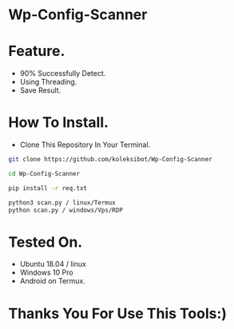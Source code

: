 # Wp-Config-Scanner

# Feature.
- 90% Successfully Detect.
- Using Threading.
- Save Result.

# How To Install.
- Clone This Repository In Your Terminal.
``` bash
git clone https://github.com/koleksibot/Wp-Config-Scanner
```
``` bash
cd Wp-Config-Scanner
```
``` bash
pip install -r req.txt
```
``` bash
python3 scan.py / linux/Termux
python scan.py / windows/Vps/RDP
```

# Tested On.
- Ubuntu 18.04 / linux
- Windows 10 Pro
- Android on Termux.

# Thanks You For Use This Tools:)
